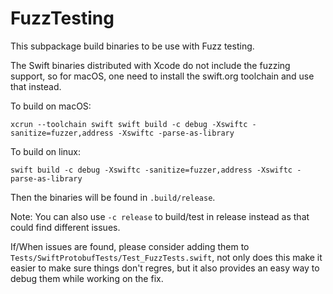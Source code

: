 # FuzzTesting

This subpackage build binaries to be use with Fuzz testing.

The Swift binaries distributed with Xcode do not include the fuzzing support, so
for macOS, one need to install the swift.org toolchain and use that instead.

To build on macOS:

```
xcrun --toolchain swift swift build -c debug -Xswiftc -sanitize=fuzzer,address -Xswiftc -parse-as-library
```

To build on linux:

```
swift build -c debug -Xswiftc -sanitize=fuzzer,address -Xswiftc -parse-as-library
```

Then the binaries will be found in `.build/release`.

Note: You can also use `-c release` to build/test in release instead as that
could find different issues.

If/When issues are found, please consider adding them to
`Tests/SwiftProtobufTests/Test_FuzzTests.swift`, not only does this make it
easier to make sure things don't regres, but it also provides an easy way to
debug them while working on the fix.
